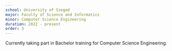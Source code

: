 ```yaml
---
school: University of Szeged
major: Faculty of Science and Informatics
minor: Computer Science Engineering
duration: 2022 - present
order: 3
---
```


Currently taking part in Bachelor training for Computer Science Engineering.
